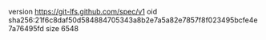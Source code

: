 version https://git-lfs.github.com/spec/v1
oid sha256:21f6c8daf50d584884705343a8b2e7a5a82e7857f8f023495bcfe4e7a76495fd
size 6548
